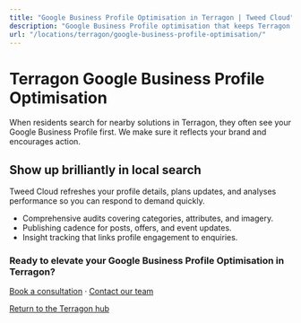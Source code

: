 ```yaml
---
title: "Google Business Profile Optimisation in Terragon | Tweed Cloud"
description: "Google Business Profile optimisation that keeps Terragon listings accurate and engaging."
url: "/locations/terragon/google-business-profile-optimisation/"
---
```


# Terragon Google Business Profile Optimisation

When residents search for nearby solutions in Terragon, they often see your Google Business Profile first. We make sure it reflects your brand and encourages action.

## Show up brilliantly in local search

Tweed Cloud refreshes your profile details, plans updates, and analyses performance so you can respond to demand quickly.

- Comprehensive audits covering categories, attributes, and imagery.
- Publishing cadence for posts, offers, and event updates.
- Insight tracking that links profile engagement to enquiries.

### Ready to elevate your Google Business Profile Optimisation in Terragon?

[Book a consultation](/consultation/) · [Contact our team](/contact/)

[Return to the Terragon hub](/locations/terragon/)
